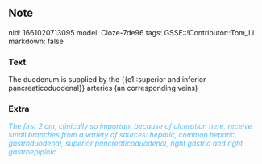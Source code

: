 ## Note
nid: 1661020713095
model: Cloze-7de96
tags: GSSE::!Contributor::Tom_Li
markdown: false

### Text
The duodenum is supplied by the {{c1::superior and inferior pancreaticoduodenal}} arteries (an corresponding veins)

### Extra
<div>
  <i><font color="#4FBCFF">The first 2 cm, clinically so important
  because of ulceration here, receive small branches from a variety
  of sources: hepatic, common hepatic, gastroduodenal, superior
  pancreaticoduodenal, right gastric and right
  gastroepiploic.</font></i>
</div>
